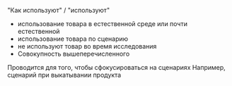 "Как используют" / "используют"
- использование товара в естественной среде или почти естественной
- использование товара по сценарию
- не используют товар во время исследования
- Совокупность вышеперечисленного 


Проводится для того, чтобы сфокусироваться на сценариях 
Например, сценарий при выкатывании продукта 
	
